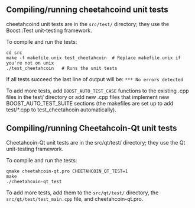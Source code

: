 Compiling/running cheetahcoind unit tests
------------------------------------

cheetahcoind unit tests are in the `src/test/` directory; they
use the Boost::Test unit-testing framework.

To compile and run the tests:

	cd src
	make -f makefile.unix test_cheetahcoin  # Replace makefile.unix if you're not on unix
	./test_cheetahcoin   # Runs the unit tests

If all tests succeed the last line of output will be:
`*** No errors detected`

To add more tests, add `BOOST_AUTO_TEST_CASE` functions to the existing
.cpp files in the test/ directory or add new .cpp files that
implement new BOOST_AUTO_TEST_SUITE sections (the makefiles are
set up to add test/*.cpp to test_cheetahcoin automatically).


Compiling/running Cheetahcoin-Qt unit tests
---------------------------------------

Cheetahcoin-Qt unit tests are in the src/qt/test/ directory; they
use the Qt unit-testing framework.

To compile and run the tests:

	qmake cheetahcoin-qt.pro CHEETAHCOIN_QT_TEST=1
	make
	./cheetahcoin-qt_test

To add more tests, add them to the `src/qt/test/` directory,
the `src/qt/test/test_main.cpp` file, and cheetahcoin-qt.pro.
